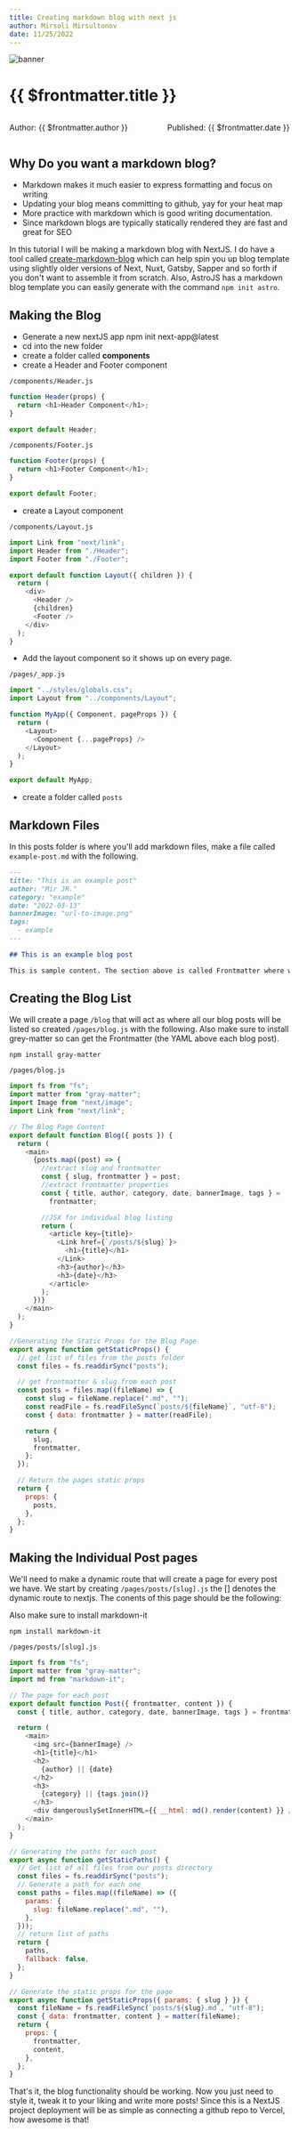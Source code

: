 ```yaml
---
title: Creating markdown blog with next js
author: Mirsoli Mirsultonov
date: 11/25/2022
---
```


![banner](https://raw.githubusercontent.com/ilosrim/imgs/master/dev//nextjs-markdown2.png)

# {{ $frontmatter.title }}

<div style="width:100%; display:flex; justify-content: space-between;">
  <p>Author: {{ $frontmatter.author }}</p>
  <p>Published: {{ $frontmatter.date }}</p>
</div>

## Why Do you want a markdown blog?

- Markdown makes it much easier to express formatting and focus on writing
- Updating your blog means committing to github, yay for your heat map
- More practice with markdown which is good writing documentation.
- Since markdown blogs are typically statically rendered they are fast and great for SEO

In this tutorial I will be making a markdown blog with NextJS. I do have a tool called [create-markdown-blog](https://www.npmjs.com/package/create-markdown-blog) which can help spin you up blog template using slightly older versions of Next, Nuxt, Gatsby, Sapper and so forth if you don't want to assemble it from scratch. Also, AstroJS has a markdown blog template you can easily generate with the command `npm init astro`.

## Making the Blog

- Generate a new nextJS app npm init next-app@latest
- cd into the new folder
- create a folder called **components**
- create a Header and Footer component

`/components/Header.js`

```javascript
function Header(props) {
  return <h1>Header Component</h1>;
}

export default Header;
```

`/components/Footer.js`

```javascript
function Footer(props) {
  return <h1>Footer Component</h1>;
}

export default Footer;
```

- create a Layout component

`/components/Layout.js`

```javascript
import Link from "next/link";
import Header from "./Header";
import Footer from "./Footer";

export default function Layout({ children }) {
  return (
    <div>
      <Header />
      {children}
      <Footer />
    </div>
  );
}
```

- Add the layout component so it shows up on every page.

`/pages/_app.js`

```javascript
import "../styles/globals.css";
import Layout from "../components/Layout";

function MyApp({ Component, pageProps }) {
  return (
    <Layout>
      <Component {...pageProps} />
    </Layout>
  );
}

export default MyApp;
```

- create a folder called `posts`

## Markdown Files

In this posts folder is where you'll add markdown files, make a file called `example-post.md` with the following.

```markdown
---
title: "This is an example post"
author: "Mir JR."
category: "example"
date: "2022-03-13"
bannerImage: "url-to-image.png"
tags:
  - example
---

## This is an example blog post

This is sample content. The section above is called Frontmatter where we can add post metadata like title and author. You can add as little or as many properties in the frontmatter using YAML syntax.
```

## Creating the Blog List

We will create a page `/blog` that will act as where all our blog posts will be listed so created `/pages/blog.js` with the following. Also make sure to install grey-matter so can get the Frontmatter (the YAML above each blog post).

`npm install gray-matter`

`/pages/blog.js`

```javascript
import fs from "fs";
import matter from "gray-matter";
import Image from "next/image";
import Link from "next/link";

// The Blog Page Content
export default function Blog({ posts }) {
  return (
    <main>
      {posts.map((post) => {
        //extract slug and frontmatter
        const { slug, frontmatter } = post;
        //extract frontmatter properties
        const { title, author, category, date, bannerImage, tags } =
          frontmatter;

        //JSX for individual blog listing
        return (
          <article key={title}>
            <Link href={`/posts/${slug}`}>
              <h1>{title}</h1>
            </Link>
            <h3>{author}</h3>
            <h3>{date}</h3>
          </article>
        );
      })}
    </main>
  );
}

//Generating the Static Props for the Blog Page
export async function getStaticProps() {
  // get list of files from the posts folder
  const files = fs.readdirSync("posts");

  // get frontmatter & slug from each post
  const posts = files.map((fileName) => {
    const slug = fileName.replace(".md", "");
    const readFile = fs.readFileSync(`posts/${fileName}`, "utf-8");
    const { data: frontmatter } = matter(readFile);

    return {
      slug,
      frontmatter,
    };
  });

  // Return the pages static props
  return {
    props: {
      posts,
    },
  };
}
```

## Making the Individual Post pages

We'll need to make a dynamic route that will create a page for every post we have. We start by creating `/pages/posts/[slug].js` the [] denotes the dynamic route to nextjs. The conents of this page should be the following:

Also make sure to install markdown-it

`npm install markdown-it`

`/pages/posts/[slug].js`

```javascript
import fs from "fs";
import matter from "gray-matter";
import md from "markdown-it";

// The page for each post
export default function Post({ frontmatter, content }) {
  const { title, author, category, date, bannerImage, tags } = frontmatter;

  return (
    <main>
      <img src={bannerImage} />
      <h1>{title}</h1>
      <h2>
        {author} || {date}
      </h2>
      <h3>
        {category} || {tags.join()}
      </h3>
      <div dangerouslySetInnerHTML={{ __html: md().render(content) }} />
    </main>
  );
}

// Generating the paths for each post
export async function getStaticPaths() {
  // Get list of all files from our posts directory
  const files = fs.readdirSync("posts");
  // Generate a path for each one
  const paths = files.map((fileName) => ({
    params: {
      slug: fileName.replace(".md", ""),
    },
  }));
  // return list of paths
  return {
    paths,
    fallback: false,
  };
}

// Generate the static props for the page
export async function getStaticProps({ params: { slug } }) {
  const fileName = fs.readFileSync(`posts/${slug}.md`, "utf-8");
  const { data: frontmatter, content } = matter(fileName);
  return {
    props: {
      frontmatter,
      content,
    },
  };
}
```

That's it, the blog functionality should be working. Now you just need to style it, tweak it to your liking and write more posts! Since this is a NextJS project deployment will be as simple as connecting a github repo to Vercel, how awesome is that!
